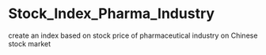 # Stock_Index_Pharma_Industry
create an index based on stock price of pharmaceutical industry on Chinese stock market
